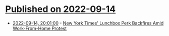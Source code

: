 # [Published on 2022-09-14](index.md)

* [2022-09-14, 20:01:00](https://news.slashdot.org/story/22/09/14/1714219/new-york-times-lunchbox-perk-backfires-amid-work-from-home-protest?utm_source=rss1.0mainlinkanon&utm_medium=feed) - [New York Times' Lunchbox Perk Backfires Amid Work-From-Home Protest](https://news.slashdot.org/story/22/09/14/1714219/new-york-times-lunchbox-perk-backfires-amid-work-from-home-protest?utm_source=rss1.0mainlinkanon&utm_medium=feed)

